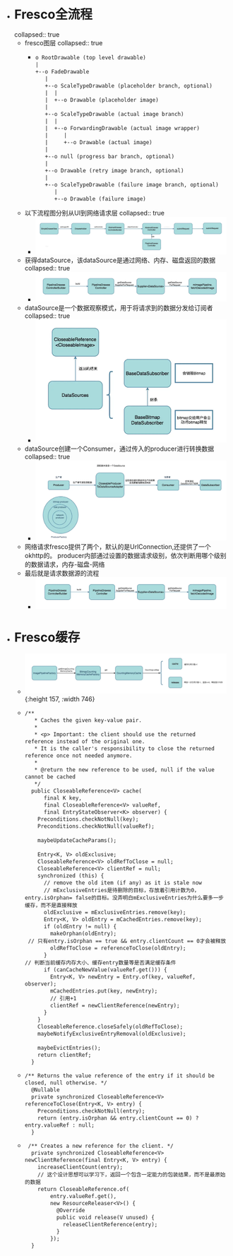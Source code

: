 - # Fresco全流程
  collapsed:: true
	- fresco图层
	  collapsed:: true
		- ```
		  o RootDrawable (top level drawable)
		  |
		  +--o FadeDrawable
		     |
		     +--o ScaleTypeDrawable (placeholder branch, optional)
		     |  |
		     |  +--o Drawable (placeholder image)
		     |
		     +--o ScaleTypeDrawable (actual image branch)
		     |  |
		     |  +--o ForwardingDrawable (actual image wrapper)
		     |     |
		     |     +--o Drawable (actual image)
		     |
		     +--o null (progress bar branch, optional)
		     |
		     +--o Drawable (retry image branch, optional)
		     |
		     +--o ScaleTypeDrawable (failure image branch, optional)
		        |
		        +--o Drawable (failure image)
		  ```
	- 以下流程图分别从UI到网络请求层
	  collapsed:: true
		- ![image.png](../assets/image_1684418307220_0.png)
	- 获得dataSource，该dataSource是通过网络、内存、磁盘返回的数据
	  collapsed:: true
		- ![image.png](../assets/image_1684418318618_0.png)
	- dataSource是一个数据观察模式，用于将请求到的数据分发给订阅者
	  collapsed:: true
		- ![image.png](../assets/image_1684418329616_0.png)
	- dataSource创建一个Consumer，通过传入的producer进行转换数据
	  collapsed:: true
		- ![image.png](../assets/image_1684418341275_0.png)
	- 网络请求fresco提供了两个，默认的是UrlConnection,还提供了一个okhttp的。
	  producer内部通过设置的数据请求级别，依次判断用哪个级别的数据请求，内存-磁盘-网络
	- 最后就是请求数据源的流程
		- ![image.png](../assets/image_1684418358565_0.png)
- # Fresco缓存
	- ![image.png](../assets/image_1684418371157_0.png){:height 157, :width 746}
	- ```
	  /**
	     * Caches the given key-value pair.
	     *
	     * <p> Important: the client should use the returned reference instead of the original one.
	     * It is the caller's responsibility to close the returned reference once not needed anymore.
	     *
	     * @return the new reference to be used, null if the value cannot be cached
	     */
	    public CloseableReference<V> cache(
	        final K key,
	        final CloseableReference<V> valueRef,
	        final EntryStateObserver<K> observer) {
	      Preconditions.checkNotNull(key);
	      Preconditions.checkNotNull(valueRef);
	  
	      maybeUpdateCacheParams();
	  
	      Entry<K, V> oldExclusive;
	      CloseableReference<V> oldRefToClose = null;
	      CloseableReference<V> clientRef = null;
	      synchronized (this) {
	        // remove the old item (if any) as it is stale now
	  		// mExclusiveEntries是待删除的目标，存放着引用计数为0，entry.isOrphan= false的目标。没弄明白mExclusiveEntries为什么要多一步缓存，而不是直接释放
	        oldExclusive = mExclusiveEntries.remove(key);
	        Entry<K, V> oldEntry = mCachedEntries.remove(key);
	        if (oldEntry != null) {
	          makeOrphan(oldEntry);
	   // 只有entry.isOrphan == true && entry.clientCount == 0才会被释放
	          oldRefToClose = referenceToClose(oldEntry);
	        }
	  // 判断当前缓存内存大小、缓存entry数量等是否满足缓存条件
	        if (canCacheNewValue(valueRef.get())) {
	          Entry<K, V> newEntry = Entry.of(key, valueRef, observer);
	          mCachedEntries.put(key, newEntry);
	  		  // 引用+1
	          clientRef = newClientReference(newEntry);
	        }
	      }
	      CloseableReference.closeSafely(oldRefToClose);
	      maybeNotifyExclusiveEntryRemoval(oldExclusive);
	  
	      maybeEvictEntries();
	      return clientRef;
	    }
	  ```
	- ```
	  /** Returns the value reference of the entry if it should be closed, null otherwise. */
	    @Nullable
	    private synchronized CloseableReference<V> referenceToClose(Entry<K, V> entry) {
	      Preconditions.checkNotNull(entry);
	      return (entry.isOrphan && entry.clientCount == 0) ? entry.valueRef : null;
	    }
	  ```
	- ```
	   /** Creates a new reference for the client. */
	    private synchronized CloseableReference<V> newClientReference(final Entry<K, V> entry) {
	      increaseClientCount(entry);
	  	  // 这个设计思想可以学习下，返回一个包含一定能力的包装结果，而不是最原始的数据
	      return CloseableReference.of(
	          entry.valueRef.get(),
	          new ResourceReleaser<V>() {
	            @Override
	            public void release(V unused) {
	              releaseClientReference(entry);
	            }
	          });
	    }
	  ```